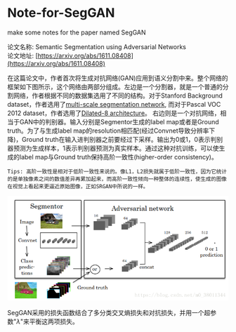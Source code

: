 # Note-for-SegGAN
make some notes for the paper named SegGAN

论文名称: Semantic Segmentation using Adversarial Networks  
论文地址: [https://arxiv.org/abs/1611.08408](https://arxiv.org/abs/1611.08408)  

在这篇论文中，作者首次将生成对抗网络(GAN)应用到语义分割中来。整个网络的框架如下图所示，这个网络由两部分组成。左边是一个分割器，就是一个普通的分割网络，作者根据不同的数据集选用了不同的结构。对于Stanford Background dataset，作者选用了[multi-scale segmentation network](http://yann.lecun.com/exdb/publis/pdf/farabet-pami-13.pdf),
而对于Pascal VOC 2012 dataset，作者选用了[Dilated-8 architecture](https://arxiv.org/abs/1511.07122)。
右边则是一个对抗网络，相当于GAN中的判别器。输入分别是Segmentor生成的label map或者是Ground truth。为了与生成label map的resolution相匹配(经过Convnet导致分辨率下降)，Ground truth在输入进判别器之前要经过下采样。输出为0或1，0表示判别器预测为生成样本，1表示判别器预测为真实样本。通过这种对抗训练，可以使生成的label map与Ground truth保持高阶一致性(higher-order consistency)。  
```
Tips: 高阶一致性是相对于低阶一致性来说的。像L1，L2损失就属于低阶一致性，因为它统计的是单独像素之间的数值差异再累加起来，而高阶一致性倾向一种整体的连续性，使生成的图像在视觉上看起来更逼近原始图像，正如SRGAN中所说的一样。
```
![SegGAN框架](image/framework.png)  

SegGAN采用的损失函数结合了多分类交叉熵损失和对抗损失，并用一个超参数"$\lambda$"来平衡这两项损失。

